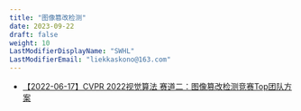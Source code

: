```yaml
---
title: "图像篡改检测"
date: 2023-09-22
draft: false
weight: 10
LastModifierDisplayName: "SWHL"
LastModifierEmail: "liekkaskono@163.com"
---
```

 
- [【2022-06-17】CVPR 2022视觉算法 赛道二：图像篡改检测竞赛Top团队方案](https://mp.weixin.qq.com/s/3Sow9bng3krLPcW7x8ebzA)
